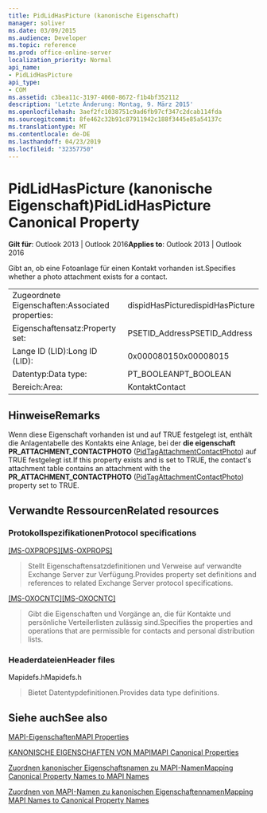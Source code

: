```yaml
---
title: PidLidHasPicture (kanonische Eigenschaft)
manager: soliver
ms.date: 03/09/2015
ms.audience: Developer
ms.topic: reference
ms.prod: office-online-server
localization_priority: Normal
api_name:
- PidLidHasPicture
api_type:
- COM
ms.assetid: c3bea11c-3197-4060-8672-f1b4bf352112
description: 'Letzte Änderung: Montag, 9. März 2015'
ms.openlocfilehash: 3aef2fc1038751c9ad6fb97cf347c2dcab114fda
ms.sourcegitcommit: 8fe462c32b91c87911942c188f3445e85a54137c
ms.translationtype: MT
ms.contentlocale: de-DE
ms.lasthandoff: 04/23/2019
ms.locfileid: "32357750"
---
```

# <a name="pidlidhaspicture-canonical-property"></a><span data-ttu-id="40e32-103">PidLidHasPicture (kanonische Eigenschaft)</span><span class="sxs-lookup"><span data-stu-id="40e32-103">PidLidHasPicture Canonical Property</span></span>

  
  
<span data-ttu-id="40e32-104">**Gilt für**: Outlook 2013 | Outlook 2016</span><span class="sxs-lookup"><span data-stu-id="40e32-104">**Applies to**: Outlook 2013 | Outlook 2016</span></span> 
  
<span data-ttu-id="40e32-105">Gibt an, ob eine Fotoanlage für einen Kontakt vorhanden ist.</span><span class="sxs-lookup"><span data-stu-id="40e32-105">Specifies whether a photo attachment exists for a contact.</span></span>
  
|||
|:-----|:-----|
|<span data-ttu-id="40e32-106">Zugeordnete Eigenschaften:</span><span class="sxs-lookup"><span data-stu-id="40e32-106">Associated properties:</span></span>  <br/> |<span data-ttu-id="40e32-107">dispidHasPicture</span><span class="sxs-lookup"><span data-stu-id="40e32-107">dispidHasPicture</span></span>  <br/> |
|<span data-ttu-id="40e32-108">Eigenschaftensatz:</span><span class="sxs-lookup"><span data-stu-id="40e32-108">Property set:</span></span>  <br/> |<span data-ttu-id="40e32-109">PSETID_Address</span><span class="sxs-lookup"><span data-stu-id="40e32-109">PSETID_Address</span></span>  <br/> |
|<span data-ttu-id="40e32-110">Lange ID (LID):</span><span class="sxs-lookup"><span data-stu-id="40e32-110">Long ID (LID):</span></span>  <br/> |<span data-ttu-id="40e32-111">0x00008015</span><span class="sxs-lookup"><span data-stu-id="40e32-111">0x00008015</span></span>  <br/> |
|<span data-ttu-id="40e32-112">Datentyp:</span><span class="sxs-lookup"><span data-stu-id="40e32-112">Data type:</span></span>  <br/> |<span data-ttu-id="40e32-113">PT_BOOLEAN</span><span class="sxs-lookup"><span data-stu-id="40e32-113">PT_BOOLEAN</span></span>  <br/> |
|<span data-ttu-id="40e32-114">Bereich:</span><span class="sxs-lookup"><span data-stu-id="40e32-114">Area:</span></span>  <br/> |<span data-ttu-id="40e32-115">Kontakt</span><span class="sxs-lookup"><span data-stu-id="40e32-115">Contact</span></span>  <br/> |
   
## <a name="remarks"></a><span data-ttu-id="40e32-116">Hinweise</span><span class="sxs-lookup"><span data-stu-id="40e32-116">Remarks</span></span>

<span data-ttu-id="40e32-117">Wenn diese Eigenschaft vorhanden ist und auf TRUE festgelegt ist, enthält die Anlagentabelle des Kontakts eine Anlage, bei der **die eigenschaft PR_ATTACHMENT_CONTACTPHOTO** ([PidTagAttachmentContactPhoto](pidtagattachmentcontactphoto-canonical-property.md)) auf TRUE festgelegt ist.</span><span class="sxs-lookup"><span data-stu-id="40e32-117">If this property exists and is set to TRUE, the contact's attachment table contains an attachment with the **PR_ATTACHMENT_CONTACTPHOTO** ([PidTagAttachmentContactPhoto](pidtagattachmentcontactphoto-canonical-property.md)) property set to TRUE.</span></span>
  
## <a name="related-resources"></a><span data-ttu-id="40e32-118">Verwandte Ressourcen</span><span class="sxs-lookup"><span data-stu-id="40e32-118">Related resources</span></span>

### <a name="protocol-specifications"></a><span data-ttu-id="40e32-119">Protokollspezifikationen</span><span class="sxs-lookup"><span data-stu-id="40e32-119">Protocol specifications</span></span>

<span data-ttu-id="40e32-120">[[MS-OXPROPS]](https://msdn.microsoft.com/library/f6ab1613-aefe-447d-a49c-18217230b148%28Office.15%29.aspx)</span><span class="sxs-lookup"><span data-stu-id="40e32-120">[[MS-OXPROPS]](https://msdn.microsoft.com/library/f6ab1613-aefe-447d-a49c-18217230b148%28Office.15%29.aspx)</span></span>
  
> <span data-ttu-id="40e32-121">Stellt Eigenschaftensatzdefinitionen und Verweise auf verwandte Exchange Server zur Verfügung.</span><span class="sxs-lookup"><span data-stu-id="40e32-121">Provides property set definitions and references to related Exchange Server protocol specifications.</span></span>
    
<span data-ttu-id="40e32-122">[[MS-OXOCNTC]](https://msdn.microsoft.com/library/9b636532-9150-4836-9635-9c9b756c9ccf%28Office.15%29.aspx)</span><span class="sxs-lookup"><span data-stu-id="40e32-122">[[MS-OXOCNTC]](https://msdn.microsoft.com/library/9b636532-9150-4836-9635-9c9b756c9ccf%28Office.15%29.aspx)</span></span>
  
> <span data-ttu-id="40e32-123">Gibt die Eigenschaften und Vorgänge an, die für Kontakte und persönliche Verteilerlisten zulässig sind.</span><span class="sxs-lookup"><span data-stu-id="40e32-123">Specifies the properties and operations that are permissible for contacts and personal distribution lists.</span></span>
    
### <a name="header-files"></a><span data-ttu-id="40e32-124">Headerdateien</span><span class="sxs-lookup"><span data-stu-id="40e32-124">Header files</span></span>

<span data-ttu-id="40e32-125">Mapidefs.h</span><span class="sxs-lookup"><span data-stu-id="40e32-125">Mapidefs.h</span></span>
  
> <span data-ttu-id="40e32-126">Bietet Datentypdefinitionen.</span><span class="sxs-lookup"><span data-stu-id="40e32-126">Provides data type definitions.</span></span>
    
## <a name="see-also"></a><span data-ttu-id="40e32-127">Siehe auch</span><span class="sxs-lookup"><span data-stu-id="40e32-127">See also</span></span>



[<span data-ttu-id="40e32-128">MAPI-Eigenschaften</span><span class="sxs-lookup"><span data-stu-id="40e32-128">MAPI Properties</span></span>](mapi-properties.md)
  
[<span data-ttu-id="40e32-129">KANONISCHE EIGENSCHAFTEN VON MAPI</span><span class="sxs-lookup"><span data-stu-id="40e32-129">MAPI Canonical Properties</span></span>](mapi-canonical-properties.md)
  
[<span data-ttu-id="40e32-130">Zuordnen kanonischer Eigenschaftsnamen zu MAPI-Namen</span><span class="sxs-lookup"><span data-stu-id="40e32-130">Mapping Canonical Property Names to MAPI Names</span></span>](mapping-canonical-property-names-to-mapi-names.md)
  
[<span data-ttu-id="40e32-131">Zuordnen von MAPI-Namen zu kanonischen Eigenschaftennamen</span><span class="sxs-lookup"><span data-stu-id="40e32-131">Mapping MAPI Names to Canonical Property Names</span></span>](mapping-mapi-names-to-canonical-property-names.md)

